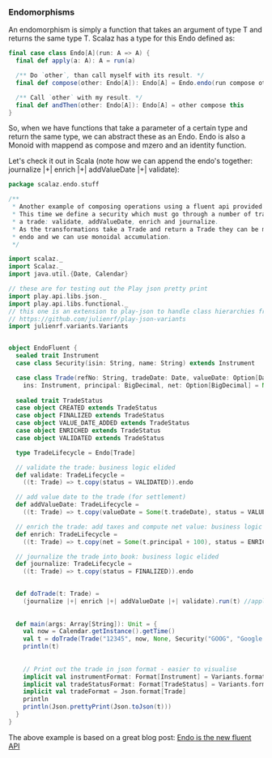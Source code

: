 [endo_blog]: http://debasishg.blogspot.com.au/2013/06/endo-is-new-fluent-api.html
### Endomorphisms
An endomorphism is simply a function that takes an argument of type T and returns the same type T. Scalaz has a type for this Endo defined as:

```scala
final case class Endo[A](run: A => A) {
  final def apply(a: A): A = run(a)

  /** Do `other`, than call myself with its result. */
  final def compose(other: Endo[A]): Endo[A] = Endo.endo(run compose other.run)

  /** Call `other` with my result. */
  final def andThen(other: Endo[A]): Endo[A] = other compose this
}
```

So, when we have functions that take a parameter of a certain type and return the same type, we can abstract these as an Endo.
Endo is also a Monoid with mappend as compose and mzero and an identity function.

Let's check it out in Scala (note how we can append the endo's together: journalize |+| enrich |+| addValueDate |+| validate):

```scala
package scalaz.endo.stuff

/**
 * Another example of composing operations using a fluent api provided by endo and monoid.
 * This time we define a security which must go through a number of transformations for 
 * a trade: validate, addValueDate, enrich and journalize.
 * As the transformations take a Trade and return a Trade they can be modelled with an
 * endo and we can use monoidal accumulation.
 */

import scalaz._
import Scalaz._
import java.util.{Date, Calendar}

// these are for testing out the Play json pretty print
import play.api.libs.json._
import play.api.libs.functional._
// this one is an extension to play-json to handle class hierarchies from a sealed trait
// https://github.com/julienrf/play-json-variants
import julienrf.variants.Variants


object EndoFluent {
  sealed trait Instrument
  case class Security(isin: String, name: String) extends Instrument

  case class Trade(refNo: String, tradeDate: Date, valueDate: Option[Date] = None, 
    ins: Instrument, principal: BigDecimal, net: Option[BigDecimal] = None, status: TradeStatus = CREATED)
  
  sealed trait TradeStatus
  case object CREATED extends TradeStatus
  case object FINALIZED extends TradeStatus
  case object VALUE_DATE_ADDED extends TradeStatus
  case object ENRICHED extends TradeStatus
  case object VALIDATED extends TradeStatus

  type TradeLifecycle = Endo[Trade]

  // validate the trade: business logic elided
  def validate: TradeLifecycle = 
    ((t: Trade) => t.copy(status = VALIDATED)).endo

  // add value date to the trade (for settlement)
  def addValueDate: TradeLifecycle = 
    ((t: Trade) => t.copy(valueDate = Some(t.tradeDate), status = VALUE_DATE_ADDED)).endo

  // enrich the trade: add taxes and compute net value: business logic elided
  def enrich: TradeLifecycle = 
    ((t: Trade) => t.copy(net = Some(t.principal + 100), status = ENRICHED)).endo

  // journalize the trade into book: business logic elided
  def journalize: TradeLifecycle = 
    ((t: Trade) => t.copy(status = FINALIZED)).endo

    
  def doTrade(t: Trade) =
    (journalize |+| enrich |+| addValueDate |+| validate).run(t) //apply(t)
    
    
  def main(args: Array[String]): Unit = {
    val now = Calendar.getInstance().getTime()
    val t = doTrade(Trade("12345", now, None, Security("GOOG", "Google Inc."), 1000))
    println(t)
    
    
    // Print out the trade in json format - easier to visualise
    implicit val instrumentFormat: Format[Instrument] = Variants.format[Instrument]
    implicit val tradeStatusFormat: Format[TradeStatus] = Variants.format[TradeStatus]
    implicit val tradeFormat = Json.format[Trade]
    println
    println(Json.prettyPrint(Json.toJson(t)))
  }
}
```
The above example is based on a great blog post: [Endo is the new fluent API][endo_blog] 
